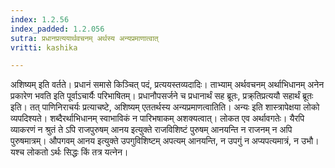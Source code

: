 ```yaml
---
index: 1.2.56
index_padded: 1.2.056
sutra: प्रधानप्रत्ययार्थवचनम् अर्थस्य अन्यप्रमाणात्वात्
vritti: kashika

---
```

अशिष्यम् इति वर्तते। प्रधानं समासे किञ्चित् पदं, प्रत्ययस्तव्यदादिः। ताभ्याम् अर्थवचनम् अर्थाभिधानम् अनेन प्रकारेण भवति इति पूर्वाऽचार्यैः परिभाषितम्। प्रधानौपसर्जने च प्रधानार्थं सह ब्रूतः, प्रक्र्तिप्रत्ययौ सहार्थं ब्रूतः इति। तत् पाणिनिराचर्यः प्रत्याचष्टे, अशिष्यम् एततर्थस्य अन्यप्रमाणत्वातिति। अन्यः इति शास्त्रापेक्षया लोको व्यपदिश्यते। शब्दैरर्थाभिधानम् स्वाभाविकं न पारिभषाकम् अशक्यत्वात्। लोकत एव अर्थावगतेः। यैरपि व्याकरणं न श्रुतं ते ऽपि राजपुरुषम् आनय इत्युक्ते राजविशिष्टं पुरुषम् आनयन्ति न राजनम् न अपि पुरुषमात्रम्। औपगवम् आनय इत्युक्ते उपगुविशिष्टम् अपत्यम् आनयन्ति, न उपगुं न अप्यपत्यमात्रं, न उभौ। यश्च लोकतो ऽर्थः सिद्धः किं तत्र यत्नेन।